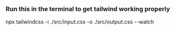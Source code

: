 ### Run this in the terminal to get tailwind working properly
npx tailwindcss -i ./src/input.css -o ./src/output.css --watch